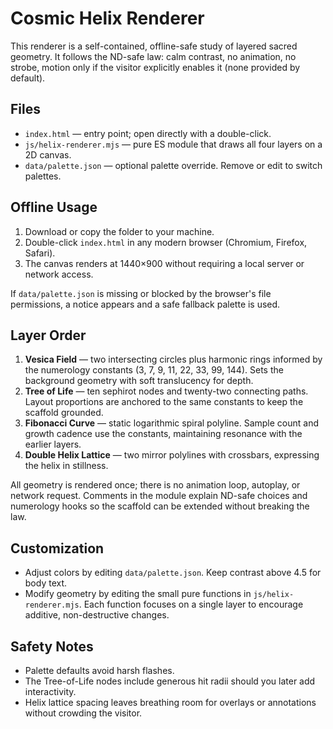 # Cosmic Helix Renderer

This renderer is a self-contained, offline-safe study of layered sacred geometry. It follows the ND-safe law: calm contrast, no animation, no strobe, motion only if the visitor explicitly enables it (none provided by default).

## Files
- `index.html` — entry point; open directly with a double-click.
- `js/helix-renderer.mjs` — pure ES module that draws all four layers on a 2D canvas.
- `data/palette.json` — optional palette override. Remove or edit to switch palettes.

## Offline Usage
1. Download or copy the folder to your machine.
2. Double-click `index.html` in any modern browser (Chromium, Firefox, Safari).
3. The canvas renders at 1440×900 without requiring a local server or network access.

If `data/palette.json` is missing or blocked by the browser's file permissions, a notice appears and a safe fallback palette is used.

## Layer Order
1. **Vesica Field** — two intersecting circles plus harmonic rings informed by the numerology constants (3, 7, 9, 11, 22, 33, 99, 144). Sets the background geometry with soft translucency for depth.
2. **Tree of Life** — ten sephirot nodes and twenty-two connecting paths. Layout proportions are anchored to the same constants to keep the scaffold grounded.
3. **Fibonacci Curve** — static logarithmic spiral polyline. Sample count and growth cadence use the constants, maintaining resonance with the earlier layers.
4. **Double Helix Lattice** — two mirror polylines with crossbars, expressing the helix in stillness.

All geometry is rendered once; there is no animation loop, autoplay, or network request. Comments in the module explain ND-safe choices and numerology hooks so the scaffold can be extended without breaking the law.

## Customization
- Adjust colors by editing `data/palette.json`. Keep contrast above 4.5 for body text.
- Modify geometry by editing the small pure functions in `js/helix-renderer.mjs`. Each function focuses on a single layer to encourage additive, non-destructive changes.

## Safety Notes
- Palette defaults avoid harsh flashes.
- The Tree-of-Life nodes include generous hit radii should you later add interactivity.
- Helix lattice spacing leaves breathing room for overlays or annotations without crowding the visitor.
